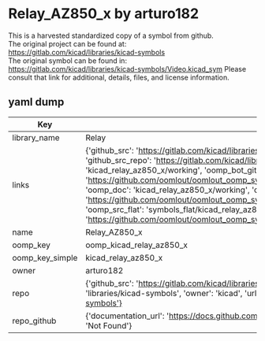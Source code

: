 # Relay_AZ850_x by arturo182  
This is a harvested standardized copy of a symbol from github.  
The original project can be found at:  
https://gitlab.com/kicad/libraries/kicad-symbols  
The original symbol can be found in:
https://gitlab.com/kicad/libraries/kicad-symbols/Video.kicad_sym
Please consult that link for additional, details, files, and license information.  
## yaml dump  
| Key | Value |  
| --- | --- |  
| library_name | Relay |  
| links | {'github_src': 'https://gitlab.com/kicad/libraries/kicad-symbols/Video.kicad_sym', 'github_src_repo': 'https://gitlab.com/kicad/libraries/kicad-symbols', 'oomp_bot': 'kicad_relay_az850_x/working', 'oomp_bot_github': 'https://github.com/oomlout/oomlout_oomp_symbol_bot/tree/main/kicad_relay_az850_x/working', 'oomp_doc': 'kicad_relay_az850_x/working', 'oomp_doc_github': 'https://github.com/oomlout/oomlout_oomp_symbol_doc/tree/main/kicad_relay_az850_x/working', 'oomp_src_flat': 'symbols_flat/kicad_relay_az850_x/working', 'oomp_src_flat_github': 'https://github.com/oomlout/oomlout_oomp_symbol_src/tree/main/kicad_relay_az850_x/working'} |  
| name | Relay_AZ850_x |  
| oomp_key | oomp_kicad_relay_az850_x |  
| oomp_key_simple | kicad_relay_az850_x |  
| owner | arturo182 |  
| repo | {'github_src': 'https://gitlab.com/kicad/libraries/kicad-symbols/Video.kicad_sym', 'name': 'libraries/kicad-symbols', 'owner': 'kicad', 'url': 'https://gitlab.com/kicad/libraries/kicad-symbols'} |  
| repo_github | {'documentation_url': 'https://docs.github.com/rest/repos/repos#get-a-repository', 'message': 'Not Found'} |  

